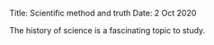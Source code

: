 Title: Scientific method and truth
Date: 2 Oct 2020

The history of science is a fascinating topic to study. 

